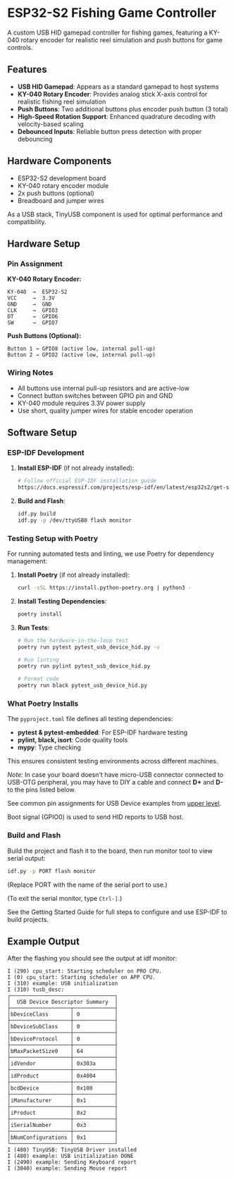 # ESP32-S2 Fishing Game Controller

A custom USB HID gamepad controller for fishing games, featuring a KY-040 rotary encoder for realistic reel simulation and push buttons for game controls.

## Features

- **USB HID Gamepad**: Appears as a standard gamepad to host systems
- **KY-040 Rotary Encoder**: Provides analog stick X-axis control for realistic fishing reel simulation
- **Push Buttons**: Two additional buttons plus encoder push button (3 total)
- **High-Speed Rotation Support**: Enhanced quadrature decoding with velocity-based scaling
- **Debounced Inputs**: Reliable button press detection with proper debouncing

## Hardware Components

- ESP32-S2 development board
- KY-040 rotary encoder module
- 2x push buttons (optional)
- Breadboard and jumper wires

As a USB stack, TinyUSB component is used for optimal performance and compatibility.

## Hardware Setup

### Pin Assignment

**KY-040 Rotary Encoder:**
```
KY-040  →  ESP32-S2
VCC     →  3.3V
GND     →  GND
CLK     →  GPIO3
DT      →  GPIO6
SW      →  GPIO7
```

**Push Buttons (Optional):**
```
Button 1 → GPIO8 (active low, internal pull-up)
Button 2 → GPIO2 (active low, internal pull-up)
```

### Wiring Notes

- All buttons use internal pull-up resistors and are active-low
- Connect button switches between GPIO pin and GND
- KY-040 module requires 3.3V power supply
- Use short, quality jumper wires for stable encoder operation

## Software Setup

### ESP-IDF Development

1. **Install ESP-IDF** (if not already installed):
   ```bash
   # Follow official ESP-IDF installation guide
   https://docs.espressif.com/projects/esp-idf/en/latest/esp32s2/get-started/
   ```

2. **Build and Flash**:
   ```bash
   idf.py build
   idf.py -p /dev/ttyUSB0 flash monitor
   ```

### Testing Setup with Poetry

For running automated tests and linting, we use Poetry for dependency management:

1. **Install Poetry** (if not already installed):
   ```bash
   curl -sSL https://install.python-poetry.org | python3 -
   ```

2. **Install Testing Dependencies**:
   ```bash
   poetry install
   ```

3. **Run Tests**:
   ```bash
   # Run the hardware-in-the-loop test
   poetry run pytest pytest_usb_device_hid.py -v

   # Run linting
   poetry run pylint pytest_usb_device_hid.py

   # Format code
   poetry run black pytest_usb_device_hid.py
   ```

### What Poetry Installs

The `pyproject.toml` file defines all testing dependencies:
- **pytest & pytest-embedded**: For ESP-IDF hardware testing
- **pylint, black, isort**: Code quality tools
- **mypy**: Type checking

This ensures consistent testing environments across different machines.

_Note:_ In case your board doesn't have micro-USB connector connected to USB-OTG peripheral, you may have to DIY a cable and connect **D+** and **D-** to the pins listed below.

See common pin assignments for USB Device examples from [upper level](../../README.md#common-pin-assignments).

Boot signal (GPIO0) is used to send HID reports to USB host.

### Build and Flash

Build the project and flash it to the board, then run monitor tool to view serial output:

```bash
idf.py -p PORT flash monitor
```

(Replace PORT with the name of the serial port to use.)

(To exit the serial monitor, type ``Ctrl-]``.)

See the Getting Started Guide for full steps to configure and use ESP-IDF to build projects.

## Example Output

After the flashing you should see the output at idf monitor:

```
I (290) cpu_start: Starting scheduler on PRO CPU.
I (0) cpu_start: Starting scheduler on APP CPU.
I (310) example: USB initialization
I (310) tusb_desc:
┌─────────────────────────────────┐
│  USB Device Descriptor Summary  │
├───────────────────┬─────────────┤
│bDeviceClass       │ 0           │
├───────────────────┼─────────────┤
│bDeviceSubClass    │ 0           │
├───────────────────┼─────────────┤
│bDeviceProtocol    │ 0           │
├───────────────────┼─────────────┤
│bMaxPacketSize0    │ 64          │
├───────────────────┼─────────────┤
│idVendor           │ 0x303a      │
├───────────────────┼─────────────┤
│idProduct          │ 0x4004      │
├───────────────────┼─────────────┤
│bcdDevice          │ 0x100       │
├───────────────────┼─────────────┤
│iManufacturer      │ 0x1         │
├───────────────────┼─────────────┤
│iProduct           │ 0x2         │
├───────────────────┼─────────────┤
│iSerialNumber      │ 0x3         │
├───────────────────┼─────────────┤
│bNumConfigurations │ 0x1         │
└───────────────────┴─────────────┘
I (480) TinyUSB: TinyUSB Driver installed
I (480) example: USB initialization DONE
I (2490) example: Sending Keyboard report
I (3040) example: Sending Mouse report
```
